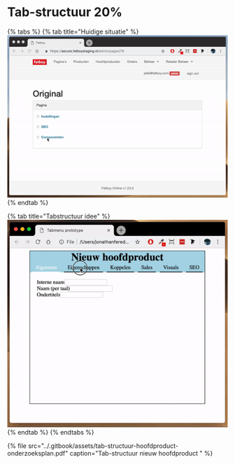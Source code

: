 # Tab-structuur 20%

{% tabs %}
{% tab title="Huidige situatie" %}
![](../.gitbook/assets/folding_ui.gif)
{% endtab %}

{% tab title="Tabstructuur idee" %}
![](../.gitbook/assets/tab-structuur.gif)
{% endtab %}
{% endtabs %}

{% file src="../.gitbook/assets/tab-structuur-hoofdproduct-onderzoeksplan.pdf" caption="Tab-structuur nieuw hoofdproduct " %}



